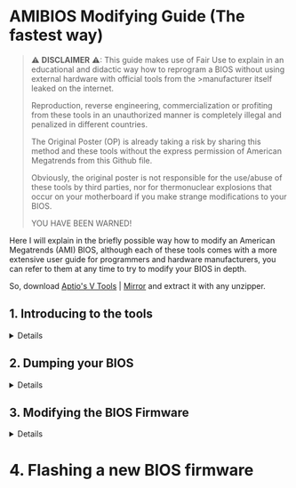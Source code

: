 [Aptio's V Tools]: https://www.mediafire.com/file/ucvt4pdxjrtpmu7/Tools_for_AMI_Aptio_V.zip/file
[Mirror]: https://disk.yandex.com/d/XrZjsImaqxl8Uw

# AMIBIOS Modifying Guide (The fastest way)

> ⚠ **DISCLAIMER** ⚠: This guide makes use of Fair Use to explain in an educational and didactic way how to reprogram a BIOS without using external hardware with official tools from the >manufacturer itself leaked on the internet.
>
>Reproduction, reverse engineering, commercialization or profiting from these tools in an unauthorized manner is completely illegal and penalized in different countries.
>
>The Original Poster (OP) is already taking a risk by sharing this method and these tools without the express permission of American Megatrends from this Github file.
>
>Obviously, the original poster is not responsible for the use/abuse of these tools by third parties, nor for thermonuclear explosions that occur on your motherboard if you make strange modifications to your BIOS.
>
>YOU HAVE BEEN WARNED!


Here I will explain in the briefly possible way how to modify an American Megatrends (AMI) BIOS, although each of these tools comes with a more extensive user guide for programmers and hardware manufacturers, you can refer to them at any time to try to modify your BIOS in depth.

So, download [Aptio's V Tools] | [Mirror] and extract it with any unzipper.


## 1. Introducing to the tools

<details>

Once unzipped, we will have the following files:
   
Aptio V AMI Firmware Update Utility (**AFU**): This is to safely dump and/or flash all of our BIOS images to the motherboard without using an external programmer.

This has 3 variants:
 
- AFUDOS: For flash BIOS firmwares from DOS System/Command Prompt or Legacy BIOSes

- AFUEFI: For flash BIOS firmwares from a USB Memory Stick on UEFI BIOSes (GNU/Linux OSes included). 

- AFUWIN: For flash BIOS firmwares from Windows 7/8/8.1/10 with some intuitive options (command prompt) or an understandable interface (GUI).


AMI BIOS Guard Firmware Update Tool (**AMIBGT**, within AFU files): This is a trusted BIOS Flasher for firmwares with Intel Bios Guard Security available.

This has 2 variants:

 - BGTEFI: For flash BIOS firmwares from a USB Memory Stick on UEFI BIOSes (GNU/Linux). 

 - BGTWIN: For flash BIOS firmwares from Windows 7/8/8.1/10 (command prompt)

AMI BIOS Configuration Program (**AMIBCP**): This is the cherry on the cake, where we can modify/unlock/hide parameters, settings, menus and anything else we can think of as long as the BIOS chip and the Chipset allow it. This is only available for Windows 7 and 10; on Windows 8/8.1 may be works but crash randomly.

---

</details>

## 2. Dumping your BIOS

<details>

Now, we proceed to execute AFU (in my case, AFUWINGUI):


![AFU1](https://i.imgur.com/yNsa8RU.png)

*Here we can see relevant information about the BIOS that is currently installed on our motherboard, such as: The Operating System, the BIOS firmware size, the NVRAM size, the firmware version and GUID, and the chip model that our BIOS uses*.



In this specific case, I show how to make a dump of our already installed BIOS pressing the "Save" option:


![AFU2](https://i.imgur.com/Ca2yiq1.png)

*You can rename the dump file to the path and name you want as long as you don't change its .fd/.rom format*


When the dump process starts, it will automatically take you to the "Progress" tab.
While the dump process is running, you will not be able to use your computer until it is finished.

Once the process is complete, the "Progress" tab will look like this:

![AFU3](https://i.imgur.com/OA9pWGx.png)

*If «Stage» is "done" you could close the AFU program.*

---

</details>

## 3. Modifying the BIOS Firmware

<details>

Now that we have a dump of our BIOS firmware, we proceed to run AMIBCP to modify it.

*We go to the "Open 📂" option, look for our firmware in .fd/.rom format and select it*

![BCP1](https://i.imgur.com/gqltUUE.png)


At this point, we will see on the left panel, the entire structure of the firmware; while on the right side, each and every one of the options to customize are displayed.


![BCP2](https://i.imgur.com/uf588We.png)

*In this case, I will do the demonstration with the Overclocking settings*


As we can see, some specific values ​​can be defined such as:

- Control group structures: Also known as categories, this is where different sets of instructions are grouped together.
- Show: As the name suggests, it defines whether a category/instruction is visible (or not) in the BIOS Firmware.
- Access/Use: Defines who is the viewer of the categories/options in the BIOS interface. This is divided into 4 groups:

  - Default: Sets to a specific viewer type defined by the manufacturer (in this case AMI).
  - User: Defines any type of user that enters the interface as an observer.
  - Extended User: It is very similar to the previous one, but this observer can only access with certain "administrative permissions" (such as a password in the BIOS Firmware)
  - Supervisor: This observer needs to enable the BIOS "Administrator Mode" to see the categories/options
 
- Fail-safe: Defines specific parameters to be met, such as a switch, a data swap option or a toggle option (eg. Graphic memory allocation is the Category, User is the Access (viewer) on BIOS UI and "2GB" is the Fail-safe option, like a testing value). 
- Optimal: It is a parameter similar to the fail-safe parameter, but within values ​​previously established by the manufacturer (eg. Graphic memory allocation is the Category, User is the Access (viewer) on BIOS UI, "2GB" is the Fail-safe option and "128MB" is the Optimal option, like a final/effective value).


*Once our modification is complete, we can save (or save as) our modified firmware as seen below.*

![BCP3](https://i.imgur.com/ctFVcvQ.png)
  
</details>

# 4. Flashing a new BIOS firmware


